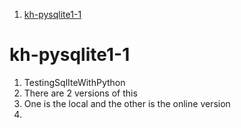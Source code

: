 
1. [kh-pysqlite1-1](#kh-pysqlite1-1)

# kh-pysqlite1-1

1. TestingSqlIteWithPython
2. There are 2 versions of this 
3. One is the local and the other is the online version 
4. 

